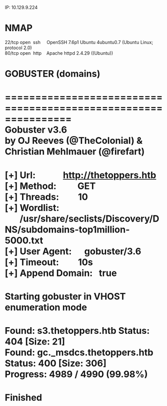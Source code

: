 
IP: 10.129.9.224

# NMAP

22/tcp open  ssh     OpenSSH 7.6p1 Ubuntu 4ubuntu0.7 (Ubuntu Linux; protocol 2.0)  
80/tcp open  http    Apache httpd 2.4.29 ((Ubuntu))

# GOBUSTER (domains)

===============================================================  
Gobuster v3.6  
by OJ Reeves (@TheColonial) & Christian Mehlmauer (@firefart)  
===============================================================  
[+] Url:             http://thetoppers.htb  
[+] Method:          GET  
[+] Threads:         10  
[+] Wordlist:        /usr/share/seclists/Discovery/DNS/subdomains-top1million-5000.txt  
[+] User Agent:      gobuster/3.6  
[+] Timeout:         10s  
[+] Append Domain:   true  
===============================================================  
Starting gobuster in VHOST enumeration mode  
===============================================================  
Found: s3.thetoppers.htb Status: 404 [Size: 21]  
Found: gc._msdcs.thetoppers.htb Status: 400 [Size: 306]  
Progress: 4989 / 4990 (99.98%)  
===============================================================  
Finished  
===============================================================


